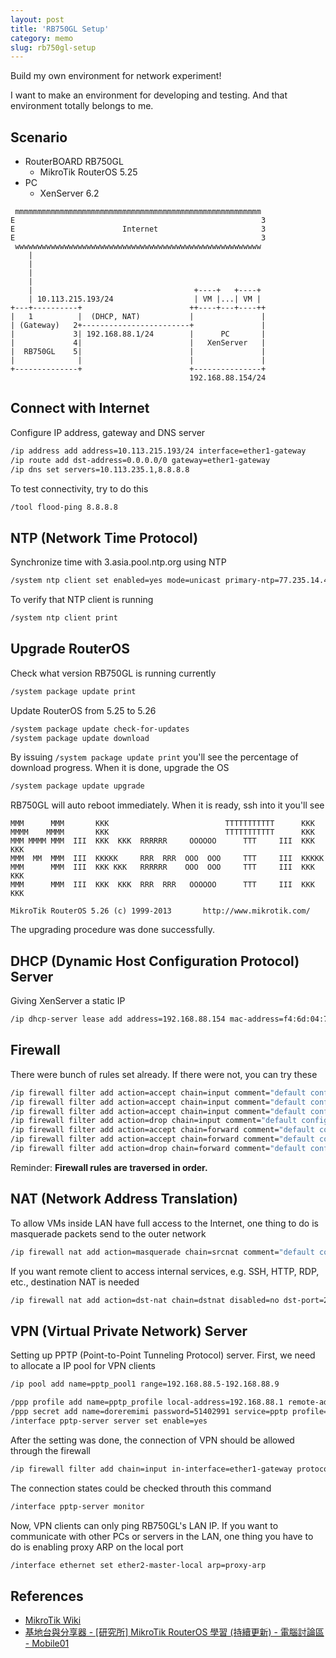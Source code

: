 ```yaml
---
layout: post
title: 'RB750GL Setup'
category: memo
slug: rb750gl-setup
---
```

Build my own environment for network experiment!

I want to make an environment for developing and testing. And that environment
totally belongs to me.

## Scenario

-  RouterBOARD RB750GL
   -  MikroTik RouterOS 5.25
-  PC
   -  XenServer 6.2

```text
 mmmmmmmmmmmmmmmmmmmmmmmmmmmmmmmmmmmmmmmmmmmmmmmmmmmmmmm
E                                                       3
E                        Internet                       3
E                                                       3
 wwwwwwwwwwwwwwwwwwwwwwwwwwwwwwwwwwwwwwwwwwwwwwwwwwwwwww
    |
    |
    |
    |
    |                                    +----+   +----+
    | 10.113.215.193/24                  | VM |...| VM |
+---+----------+                        ++----+---+----++
|   1          |  (DHCP, NAT)           |               |
| (Gateway)   2+------------------------+               |
|             3| 192.168.88.1/24        |      PC       |
|             4|                        |   XenServer   |
|  RB750GL    5|                        |               |
|              |                        |               |
+--------------+                        +---------------+
                                        192.168.88.154/24
```

## Connect with Internet

Configure IP address, gateway and DNS server

```bash
/ip address add address=10.113.215.193/24 interface=ether1-gateway
/ip route add dst-address=0.0.0.0/0 gateway=ether1-gateway
/ip dns set servers=10.113.235.1,8.8.8.8
```

To test connectivity, try to do this

```bash
/tool flood-ping 8.8.8.8
```

## NTP (Network Time Protocol)

Synchronize time with 3.asia.pool.ntp.org using NTP

```bash
/system ntp client set enabled=yes mode=unicast primary-ntp=77.235.14.49 secondary-ntp=212.26.18.43
```

To verify that NTP client is running

```bash
/system ntp client print
```

## Upgrade RouterOS

Check what version RB750GL is running currently

```bash
/system package update print
```

Update RouterOS from 5.25 to 5.26

```bash
/system package update check-for-updates
/system package update download
```

By issuing `/system package update print` you'll see the percentage of download
progress. When it is done, upgrade the OS

```bash
/system package update upgrade
```

RB750GL will auto reboot immediately. When it is ready, ssh into it you'll see

```text
MMM      MMM       KKK                          TTTTTTTTTTT      KKK
MMMM    MMMM       KKK                          TTTTTTTTTTT      KKK
MMM MMMM MMM  III  KKK  KKK  RRRRRR     OOOOOO      TTT     III  KKK  KKK
MMM  MM  MMM  III  KKKKK     RRR  RRR  OOO  OOO     TTT     III  KKKKK
MMM      MMM  III  KKK KKK   RRRRRR    OOO  OOO     TTT     III  KKK KKK
MMM      MMM  III  KKK  KKK  RRR  RRR   OOOOOO      TTT     III  KKK  KKK

MikroTik RouterOS 5.26 (c) 1999-2013       http://www.mikrotik.com/
```

The upgrading procedure was done successfully.

## DHCP (Dynamic Host Configuration Protocol) Server

Giving XenServer a static IP

```bash
/ip dhcp-server lease add address=192.168.88.154 mac-address=f4:6d:04:79:80:ff
```

## Firewall

There were bunch of rules set already. If there were not, you can try these

```bash
/ip firewall filter add action=accept chain=input comment="default configuration" disabled=no protocol=icmp
/ip firewall filter add action=accept chain=input comment="default configuration" connection-state=established disabled=no
/ip firewall filter add action=accept chain=input comment="default configuration" connection-state=related disabled=no
/ip firewall filter add action=drop chain=input comment="default configuration" disabled=no in-interface=ether1-gateway
/ip firewall filter add action=accept chain=forward comment="default configuration" connection-state=established disabled=no
/ip firewall filter add action=accept chain=forward comment="default configuration" connection-state=related disabled=no
/ip firewall filter add action=drop chain=forward comment="default configuration" connection-state=invalid disabled=no
```

Reminder: **Firewall rules are traversed in order.**

## NAT (Network Address Translation)

To allow VMs inside LAN have full access to the Internet, one thing to do is
masquerade packets send to the outer network

```bash
/ip firewall nat add action=masquerade chain=srcnat comment="default configuration" disabled=no out-interface=ether1-gateway
```

If you want remote client to access internal services, e.g. SSH, HTTP, RDP, etc.,
destination NAT is needed

```bash
/ip firewall nat add action=dst-nat chain=dstnat disabled=no dst-port=2222 in-interface=ether1-gateway protocol=tcp to-addresses=192.168.88.155 to-ports=22
```

## VPN (Virtual Private Network) Server

Setting up PPTP (Point-to-Point Tunneling Protocol) server. First, we need to
allocate a IP pool for VPN clients

```bash
/ip pool add name=pptp_pool1 range=192.168.88.5-192.168.88.9

/ppp profile add name=pptp_profile local-address=192.168.88.1 remote-address=pptp_pool1
/ppp secret add name=doreremimi password=51402991 service=pptp profile=pptp_profile
/interface pptp-server server set enable=yes
```

After the setting was done, the connection of VPN should be allowed through the
firewall

```bash
/ip firewall filter add chain=input in-interface=ether1-gateway protocol=tcp dst-port=1723 action=accept
```

The connection states could be checked throuth this command

```bash
/interface pptp-server monitor
```

Now, VPN clients can only ping RB750GL's LAN IP. If you want to communicate
with other PCs or servers in the LAN, one thing you have to do is enabling
proxy ARP on the local port

```bash
/interface ethernet set ether2-master-local arp=proxy-arp
```

## References

-  [MikroTik Wiki](http://wiki.mikrotik.com/wiki/Main_Page)
-  [基地台與分享器 - [研究所] MikroTik RouterOS 學習 (持續更新) - 電腦討論區 - Mobile01](http://www.mobile01.com/topicdetail.php?f=110&t=3205444)
